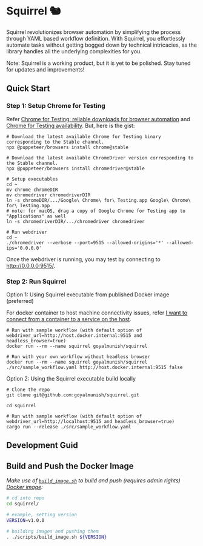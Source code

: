 # Squirrel 🐿️

Squirrel revolutionizes browser automation by simplifying the process through YAML based workflow definition. With Squirrel, you effortlessly automate tasks without getting bogged down by technical intricacies, as the library handles all the underlying complexities for you.

Note: Squirrel is a working product, but it is yet to be polished. Stay tuned for updates and improvements!

## Quick Start

### Step 1: Setup Chrome for Testing

Refer [Chrome for Testing: reliable downloads for browser automation](https://developer.chrome.com/blog/chrome-for-testing/) and [Chrome for Testing availability](https://googlechromelabs.github.io/chrome-for-testing/). But, here is the gist:

```shell
# Download the latest available Chrome for Testing binary corresponding to the Stable channel.
npx @puppeteer/browsers install chrome@stable

# Download the latest available ChromeDriver version corresponding to the Stable channel.
npx @puppeteer/browsers install chromedriver@stable

# Setup executables
cd ~
mv chrome chromeDIR
mv chromedriver chromedriverDIR
ln -s chromeDIR/.../Google\ Chrome\ for\ Testing.app Google\ Chrome\ for\ Testing.app
# note: for macOS, drag a copy of Google Chrome for Testing app to "Applications" as well
ln -s chromedriverDIR/.../chromedriver chromedriver

# Run webdriver
cd ~
./chromedriver --verbose --port=9515 --allowed-origins='*' --allowed-ips='0.0.0.0'
```

Once the webdriver is running, you may test by connecting to http://0.0.0.0:9515/.

### Step 2: Run Squirrel

Option 1: Using Squirrel executable from published Docker image (preferred)

For docker container to host machine connectivity issues, refer [I want to connect from a container to a service on the host](https://docs.docker.com/desktop/networking/#i-want-to-connect-from-a-container-to-a-service-on-the-host).

```shell
# Run with sample workflow (with default option of webdriver_url=http://host.docker.internal:9515 and headless_browser=true)
docker run --rm --name squirrel goyalmunish/squirrel

# Run with your own workflow without headless browser
docker run --rm --name squirrel goyalmunish/squirrel ./src/sample_workflow.yaml http://host.docker.internal:9515 false
```

Option 2: Using the Squirrel executable build locally

```shell
# Clone the repo
git clone git@github.com:goyalmunish/squirrel.git

cd squirrel

# Run with sample workflow (with default option of webdriver_url=http://localhost:9515 and headless_browser=true)
cargo run --release ./src/sample_workflow.yaml
```

## Development Guid

## Build and Push the Docker Image

_Make use of [`build_image.sh`](./scripts/build_image.sh) to build and push (requires admin rights) [Docker image](https://hub.docker.com/r/goyalmunish/squirrel/tags):_

```sh
# cd into repo
cd squirrel/

# example, setting version
VERSION=v1.0.0

# building images and pushing them
. ./scripts/build_image.sh ${VERSION}
```